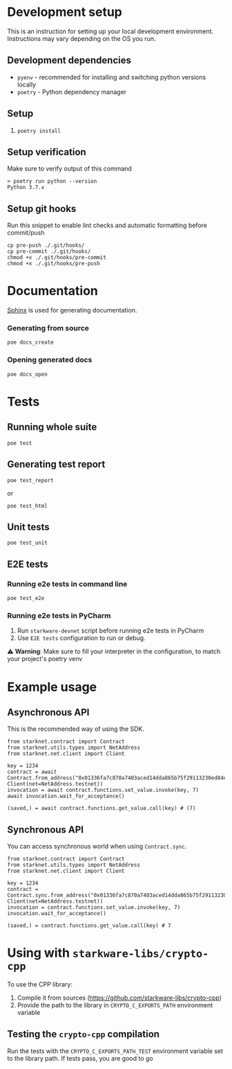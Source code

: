 # Development setup
This is an instruction for setting up your local development environment. Instructions may vary depending on the OS you run.

## Development dependencies
- `pyenv` - recommended for installing and switching python versions locally
- `poetry` - Python dependency manager

## Setup
1. `poetry install`

## Setup verification
Make sure to verify output of this command

```
> poetry run python --version
Python 3.7.x
```

## Setup git hooks

Run this snippet to enable lint checks and automatic formatting before commit/push
```
cp pre-push ./.git/hooks/
cp pre-commit ./.git/hooks/
chmod +x ./.git/hooks/pre-commit
chmod +x ./.git/hooks/pre-push
```

# Documentation
[Sphinx](https://www.sphinx-doc.org/en/master/) is used for generating documentation.

### Generating from source
```
poe docs_create
```

### Opening generated docs
```
poe docs_open
```

# Tests
## Running whole suite

```
poe test
```
## Generating test report
```
poe test_report
```
or 
```
poe test_html
```

## Unit tests
```
poe test_unit
```
## E2E tests
### Running e2e tests in command line
```
poe test_e2e
```
### Running e2e tests in PyCharm
1. Run `starkware-devnet` script before running e2e tests in PyCharm
2. Use `E2E tests` configuration to run or debug.

⚠️ **Warning**: Make sure to fill your interpreter in the configuration, to match your project's poetry venv

# Example usage
## Asynchronous API
This is the recommended way of using the SDK.
```
from starknet.contract import Contract
from starknet.utils.types import NetAddress
from starknet.net.client import Client

key = 1234
contract = await Contract.from_address("0x01336fa7c870a7403aced14dda865b75f29113230ed84e3a661f7af70fe83e7b", Client(net=NetAddress.testnet))
invocation = await contract.functions.set_value.invoke(key, 7)
await invocation.wait_for_acceptance()

(saved,) = await contract.functions.get_value.call(key) # (7)
```


## Synchronous API
You can access synchronous world when using `Contract.sync`.

```
from starknet.contract import Contract
from starknet.utils.types import NetAddress
from starknet.net.client import Client

key = 1234
contract = Contract.sync.from_address("0x01336fa7c870a7403aced14dda865b75f29113230ed84e3a661f7af70fe83e7b", Client(net=NetAddress.testnet))
invocation = contract.functions.set_value.invoke(key, 7)
invocation.wait_for_acceptance()

(saved,) = contract.functions.get_value.call(key) # 7
```

# Using with `starkware-libs/crypto-cpp`

To use the CPP library: 
1. Compile it from sources (https://github.com/starkware-libs/crypto-cpp)
2. Provide the path to the library in `CRYPTO_C_EXPORTS_PATH` environment variable

## Testing the `crypto-cpp` compilation
Run the tests with the `CRYPTO_C_EXPORTS_PATH_TEST` environment variable set to the library path. If tests pass, you are good to go



